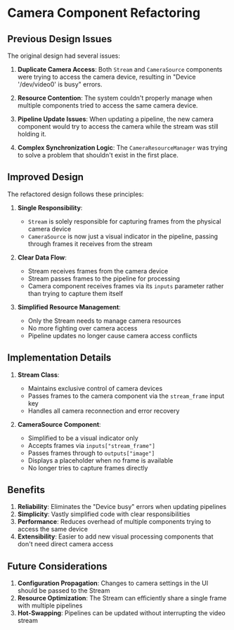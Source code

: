 # Camera Component Refactoring

## Previous Design Issues

The original design had several issues:

1. **Duplicate Camera Access**: Both `Stream` and `CameraSource` components were trying to access the camera device, resulting in "Device '/dev/video0' is busy" errors.

2. **Resource Contention**: The system couldn't properly manage when multiple components tried to access the same camera device.

3. **Pipeline Update Issues**: When updating a pipeline, the new camera component would try to access the camera while the stream was still holding it.

4. **Complex Synchronization Logic**: The `CameraResourceManager` was trying to solve a problem that shouldn't exist in the first place.

## Improved Design

The refactored design follows these principles:

1. **Single Responsibility**: 
   - `Stream` is solely responsible for capturing frames from the physical camera device
   - `CameraSource` is now just a visual indicator in the pipeline, passing through frames it receives from the stream

2. **Clear Data Flow**:
   - Stream receives frames from the camera device
   - Stream passes frames to the pipeline for processing 
   - Camera component receives frames via its `inputs` parameter rather than trying to capture them itself

3. **Simplified Resource Management**:
   - Only the Stream needs to manage camera resources
   - No more fighting over camera access
   - Pipeline updates no longer cause camera access conflicts

## Implementation Details

1. **Stream Class**:
   - Maintains exclusive control of camera devices
   - Passes frames to the camera component via the `stream_frame` input key
   - Handles all camera reconnection and error recovery

2. **CameraSource Component**:
   - Simplified to be a visual indicator only
   - Accepts frames via `inputs["stream_frame"]`
   - Passes frames through to `outputs["image"]`
   - Displays a placeholder when no frame is available
   - No longer tries to capture frames directly

## Benefits

1. **Reliability**: Eliminates the "Device busy" errors when updating pipelines
2. **Simplicity**: Vastly simplified code with clear responsibilities
3. **Performance**: Reduces overhead of multiple components trying to access the same device 
4. **Extensibility**: Easier to add new visual processing components that don't need direct camera access

## Future Considerations

1. **Configuration Propagation**: Changes to camera settings in the UI should be passed to the Stream
2. **Resource Optimization**: The Stream can efficiently share a single frame with multiple pipelines
3. **Hot-Swapping**: Pipelines can be updated without interrupting the video stream 